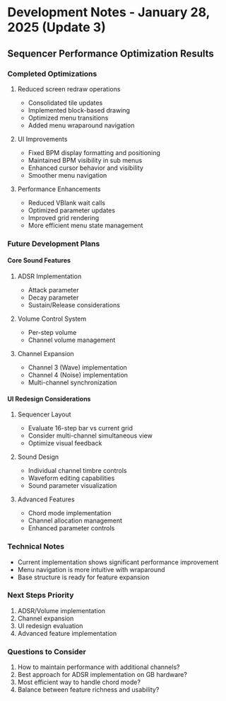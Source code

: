 # Development Notes - January 28, 2025 (Update 3)

## Sequencer Performance Optimization Results

### Completed Optimizations
1. Reduced screen redraw operations
   - Consolidated tile updates
   - Implemented block-based drawing
   - Optimized menu transitions
   - Added menu wraparound navigation

2. UI Improvements
   - Fixed BPM display formatting and positioning
   - Maintained BPM visibility in sub menus
   - Enhanced cursor behavior and visibility
   - Smoother menu navigation

3. Performance Enhancements
   - Reduced VBlank wait calls
   - Optimized parameter updates
   - Improved grid rendering
   - More efficient menu state management

### Future Development Plans

#### Core Sound Features
1. ADSR Implementation
   - Attack parameter
   - Decay parameter
   - Sustain/Release considerations

2. Volume Control System
   - Per-step volume
   - Channel volume management

3. Channel Expansion
   - Channel 3 (Wave) implementation
   - Channel 4 (Noise) implementation
   - Multi-channel synchronization

#### UI Redesign Considerations
1. Sequencer Layout
   - Evaluate 16-step bar vs current grid
   - Consider multi-channel simultaneous view
   - Optimize visual feedback

2. Sound Design
   - Individual channel timbre controls
   - Waveform editing capabilities
   - Sound parameter visualization

3. Advanced Features
   - Chord mode implementation
   - Channel allocation management
   - Enhanced parameter controls

### Technical Notes
- Current implementation shows significant performance improvement
- Menu navigation is more intuitive with wraparound
- Base structure is ready for feature expansion

### Next Steps Priority
1. ADSR/Volume implementation
2. Channel expansion
3. UI redesign evaluation
4. Advanced feature implementation

### Questions to Consider
1. How to maintain performance with additional channels?
2. Best approach for ADSR implementation on GB hardware?
3. Most efficient way to handle chord mode?
4. Balance between feature richness and usability?